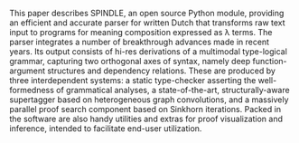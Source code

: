 <p>This paper describes SPINDLE, an open source Python module, providing an efficient and accurate parser for written Dutch that transforms raw text input to programs for meaning composition expressed as λ terms. The parser integrates a number of breakthrough advances made in recent years. Its output consists of hi-res derivations of a multimodal type-logical grammar, capturing two orthogonal axes of syntax, namely deep function-argument structures and dependency relations. These are produced by three interdependent systems: a static type-checker asserting the well-formedness of grammatical analyses, a state-of-the-art, structurally-aware supertagger based on heterogeneous graph convolutions, and a massively parallel proof search component based on Sinkhorn iterations. Packed in the software are also handy utilities and extras for proof visualization and inference, intended to facilitate end-user utilization.</p>
